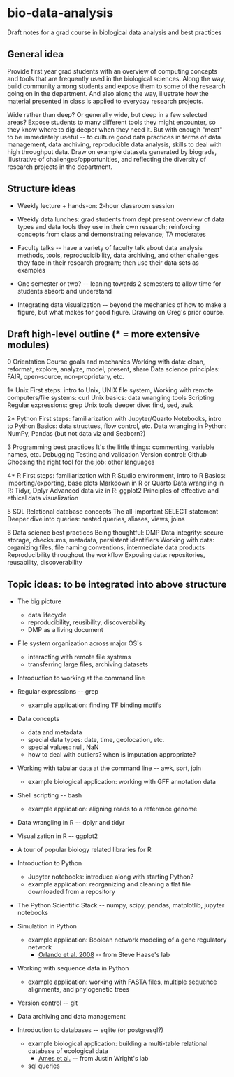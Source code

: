 # bio-data-analysis

Draft notes for a grad course in biological data analysis and best practices

## General idea

Provide first year grad students with an overview of computing concepts and tools that are frequently used in the biological sciences. Along the way, build community among students and expose them to some of the research going on in the department. And also along the way, illustrate how the material presented in class is applied to everyday research projects.

Wide rather than deep? Or generally wide, but deep in a few selected areas? Expose students to many different tools they might encounter, so they know where to dig deeper when they need it. But with enough "meat" to be immediately useful -- to culture good data practices in terms of data management, data archiving, reproducible data analysis, skills to deal with high throughput data. Draw on example datasets generated by biograds, illustrative of challenges/opportunities, and reflecting the diversity of research projects in the department.

## Structure ideas

* Weekly lecture + hands-on: 2-hour classroom session

* Weekly data lunches: grad students from dept present overview of  data types and data tools they use in their own research; reinforcing concepts from class and demonstrating relevance; TA moderates

* Faculty talks -- have a variety of faculty talk about data analysis methods, tools, reproducicibility, data archiving, and other challenges they face in their research program; then use their data sets as examples

* One semester or two? -- leaning towards 2 semesters to allow time for students absorb and understand

* Integrating data visualization -- beyond the mechanics of how to make a figure, but what makes for good figure.  Drawing on Greg's prior course.

## Draft high-level outline (* = more extensive modules)

0	Orientation
	Course goals and mechanics
	Working with data: clean, reformat, explore, analyze, model, present, share
	Data science principles: FAIR, open-source, non-proprietary, etc.  

1*	Unix
	First steps: intro to Unix, UNIX file system, 
    	Working with remote computers/file systems: curl
	Unix basics: data wrangling tools
	Scripting
	Regular expressions: grep
	Unix tools deeper dive: find, sed, awk 

2*	Python
	First steps: familiarization with Jupyter/Quarto Notebooks, intro to Python
	Basics: data structues, flow control, etc.
	Data wranging in Python: NumPy, Pandas (but not data viz and Seaborn?)

3	Programming best practices
	It's the little things: commenting, variable names, etc.
	Debugging 
	Testing and validation
	Version control: Github
	Choosing the right tool for the job: other languages

4*	R
	First steps: familiarization with R Studio environment, intro to R
	Basics: importing/exporting, base plots
	Markdown in R or Quarto
	Data wrangling in R: Tidyr, Dplyr
	Advanced data viz in R: ggplot2
	Principles of effective and ethical data visualization

5	SQL
	Relational database concepts
	The all-important SELECT statement
	Deeper dive into queries: nested queries, aliases, views, joins 

6	Data science best practices
	Being thoughtful: DMP
	Data integrity: secure storage, checksums, metadata, persistent identifiers
	Working with data: organizing files, file naming conventions, intermediate data products
	Reproducibility throughout the workflow
	Exposing data: repositories, reusability, discoverability


## Topic ideas: to be integrated into above structure 

* The big picture
    - data lifecycle
    - reproducibility, reusibility, discoverability
    - DMP as a living document

* File system organization across major OS's
    - interacting with remote file systems
    - transferring large files, archiving datasets

* Introduction to working at the command line 

* Regular expressions -- grep 
    - example application: finding TF binding motifs

* Data concepts
    - data and metadata
    - special data types: date, time, geolocation, etc. 
    - special values: null, NaN
    - how to deal with outliers? when is imputation appropriate?

* Working with tabular data at the command line -- awk, sort, join
    - example biological application: working with GFF annotation data

* Shell scripting -- bash
    - example application: aligning reads to a reference genome

* Data wrangling in R -- dplyr and tidyr

* Visualization in R -- ggplot2

* A tour of popular biology related libraries for R

* Introduction to Python
    - Jupyter notebooks: introduce along with starting Python?
    - example application: reorganizing and cleaning a flat file downloaded from a repository 

* The Python Scientific Stack -- numpy, scipy, pandas, matplotlib, jupyter notebooks

* Simulation in Python
    - example application: Boolean network modeling of a gene regulatory network 
        - [Orlando et al. 2008]() -- from Steve Haase's lab

* Working with sequence data in Python
    - example application: working with FASTA files, multiple sequence alignments, and phylogenetic trees

* Version control  -- git

* Data archiving and data management

* Introduction to databases -- sqlite (or postgresql?)
    - example biological application: building a multi-table relational database of ecological data
        * [Ames et al.](https://esajournals.onlinelibrary.wiley.com/doi/full/10.1002/ecy.1886) -- from Justin Wright's lab
    - sql queries
